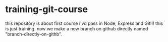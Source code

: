 # training-git-course
this repository is about first course i'vd pass in Node, Express and Git!!!
this is just training.
now we make a new branch on github directly named "branch-directly-on-githb".
